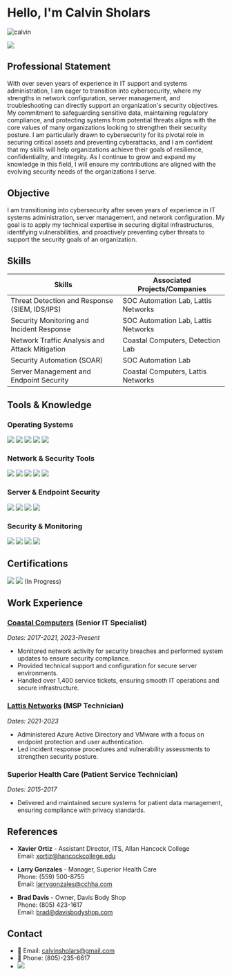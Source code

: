 # Hello, I'm Calvin Sholars
![calvin](https://github.com/user-attachments/assets/0fe1fbe9-3e32-4521-8fa6-7b233dbc63ea)

<a href="https://linkedin.com/in/calvin-sholars-23b0b01b9"><img src="https://img.shields.io/badge/-LinkedIn-0072b1?&style=for-the-badge&logo=linkedin&logoColor=white" /></a>

## Professional Statement
With over seven years of experience in IT support and systems administration, I am eager to transition into cybersecurity, where my strengths in network configuration, server management, and troubleshooting can directly support an organization's security objectives. My commitment to safeguarding sensitive data, maintaining regulatory compliance, and protecting systems from potential threats aligns with the core values of many organizations looking to strengthen their security posture. I am particularly drawn to cybersecurity for its pivotal role in securing critical assets and preventing cyberattacks, and I am confident that my skills will help organizations achieve their goals of resilience, confidentiality, and integrity. As I continue to grow and expand my knowledge in this field, I will ensure my contributions are aligned with the evolving security needs of the organizations I serve.

## Objective
I am transitioning into cybersecurity after seven years of experience in IT systems administration, server management, and network configuration. My goal is to apply my technical expertise in securing digital infrastructures, identifying vulnerabilities, and proactively preventing cyber threats to support the security goals of an organization.

## Skills

| Skills                                                 | Associated Projects/Companies         |
|--------------------------------------------------------|---------------------------------------|
| Threat Detection and Response (SIEM, IDS/IPS)          | SOC Automation Lab, Lattis Networks   |
| Security Monitoring and Incident Response              | SOC Automation Lab, Lattis Networks   |
| Network Traffic Analysis and Attack Mitigation         | Coastal Computers, Detection Lab      |
| Security Automation (SOAR)                             | SOC Automation Lab                    |
| Server Management and Endpoint Security                | Coastal Computers, Lattis Networks    |

## Tools & Knowledge

### Operating Systems
<div>
    <img src="https://img.shields.io/badge/-Windows_10-0078D6?&style=for-the-badge&logo=Windows&logoColor=white" />
    <img src="https://img.shields.io/badge/-Windows_11-00A4EF?&style=for-the-badge&logo=Windows&logoColor=white" />
    <img src="https://img.shields.io/badge/-Mac_OS-999999?&style=for-the-badge&logo=Apple&logoColor=white" />
    <img src="https://img.shields.io/badge/-iOS-999999?&style=for-the-badge&logo=Apple&logoColor=white" />
    <img src="https://img.shields.io/badge/-Android-3DDC84?&style=for-the-badge&logo=Android&logoColor=white" />
</div>

### Network & Security Tools
<div>
    <img src="https://img.shields.io/badge/-Wireshark-1679A7?&style=for-the-badge&logo=Wireshark&logoColor=white" />
    <img src="https://img.shields.io/badge/-Suricata-EF3B2D?&style=for-the-badge&logo=Suricata&logoColor=white" />
    <img src="https://img.shields.io/badge/-Zeek-777BB4?&style=for-the-badge&logo=Zeek&logoColor=white" />
    <img src="https://img.shields.io/badge/-Splunk-000000?&style=for-the-badge&logo=Splunk&logoColor=white" />
    <img src="https://img.shields.io/badge/-Microsoft_Sentinel-0078D4?&style=for-the-badge&logo=Microsoft&logoColor=white" />
</div>

### Server & Endpoint Security
<div>
    <img src="https://img.shields.io/badge/-Azure-0089D6?&style=for-the-badge&logo=MicrosoftAzure&logoColor=white" />
    <img src="https://img.shields.io/badge/-VMware-607078?&style=for-the-badge&logo=VMware&logoColor=white" />
    <img src="https://img.shields.io/badge/-Active_Directory-2672EC?&style=for-the-badge&logo=Microsoft&logoColor=white" />
    <img src="https://img.shields.io/badge/-Office_365-D83B01?&style=for-the-badge&logo=MicrosoftOffice&logoColor=white" />
</div>

### Security & Monitoring
<div>
    <img src="https://img.shields.io/badge/-Microsoft_Defender-00A4EF?&style=for-the-badge&logo=Microsoft&logoColor=white" />
    <img src="https://img.shields.io/badge/-Authy-EF3B2D?&style=for-the-badge&logo=Twilio&logoColor=white" />
    <img src="https://img.shields.io/badge/-Datto_AV-007ACC?&style=for-the-badge&logo=Datto&logoColor=white" />
    <img src="https://img.shields.io/badge/-Malwarebytes-007ACC?&style=for-the-badge&logo=Malwarebytes&logoColor=white" />
</div>

## Certifications

<div>
    <img src="https://img.shields.io/badge/-Google_IT_Support_Specialization-34A853?&style=for-the-badge&logo=Google&logoColor=white" />
    <img src="https://img.shields.io/badge/-Google_Cybersecurity_Professional_Certificate-4285F4?&style=for-the-badge&logo=Google&logoColor=white" /> (In Progress)
</div>

## Work Experience

### **[Coastal Computers](https://ccslo.com)** (Senior IT Specialist) 
*Dates: 2017-2021, 2023-Present*

- Monitored network activity for security breaches and performed system updates to ensure security compliance.
- Provided technical support and configuration for secure server environments.
- Handled over 1,400 service tickets, ensuring smooth IT operations and secure infrastructure.

### **[Lattis Networks](https://lattisnetworks.com)** (MSP Technician)
*Dates: 2021-2023*

- Administered Azure Active Directory and VMware with a focus on endpoint protection and user authentication.
- Led incident response procedures and vulnerability assessments to strengthen security posture.
  
### Superior Health Care (Patient Service Technician)
*Dates: 2015-2017*

- Delivered and maintained secure systems for patient data management, ensuring compliance with privacy standards.

## References

- **Xavier Ortiz** - Assistant Director, ITS, Allan Hancock College  
  Email: xortiz@hancockcollege.edu

- **Larry Gonzales** - Manager, Superior Health Care  
  Phone: (559) 500-8755  
  Email: larrygonzales@cchha.com

- **Brad Davis** - Owner, Davis Body Shop  
  Phone: (805) 423-1617  
  Email: brad@davisbodyshop.com

## Contact
- 📧 Email: calvinsholars@gmail.com
- 📱 Phone: (805)-235-6617
- <a href="https://linkedin.com/in/calvin-sholars-23b0b01b9"><img src="https://img.shields.io/badge/-LinkedIn-0072b1?&style=for-the-badge&logo=linkedin&logoColor=white" /></a>
